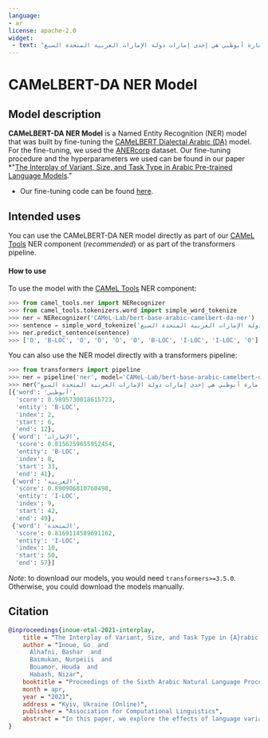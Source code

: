 ```yaml
---
language: 
- ar
license: apache-2.0
widget:
 - text: "إمارة أبوظبي هي إحدى إمارات دولة الإمارات العربية المتحدة السبع"
---
```

# CAMeLBERT-DA NER Model
## Model description
**CAMeLBERT-DA NER Model** is a Named Entity Recognition (NER) model that was built by fine-tuning the [CAMeLBERT Dialectal Arabic (DA)](https://huggingface.co/CAMeL-Lab/bert-base-arabic-camelbert-da/) model.
For the fine-tuning, we used the [ANERcorp](https://camel.abudhabi.nyu.edu/anercorp/) dataset.
Our fine-tuning procedure and the hyperparameters we used can be found in our paper *"[The Interplay of Variant, Size, and Task Type in Arabic Pre-trained Language Models](https://arxiv.org/abs/2103.06678)."
* Our fine-tuning code can be found [here](https://github.com/CAMeL-Lab/CAMeLBERT).
## Intended uses
You can use the CAMeLBERT-DA NER model directly as part of our [CAMeL Tools](https://github.com/CAMeL-Lab/camel_tools) NER component (*recommended*) or as part of the transformers pipeline.
#### How to use
To use the model with the [CAMeL Tools](https://github.com/CAMeL-Lab/camel_tools) NER component:
```python
>>> from camel_tools.ner import NERecognizer
>>> from camel_tools.tokenizers.word import simple_word_tokenize
>>> ner = NERecognizer('CAMeL-Lab/bert-base-arabic-camelbert-da-ner')
>>> sentence = simple_word_tokenize('إمارة أبوظبي هي إحدى إمارات دولة الإمارات العربية المتحدة السبع')
>>> ner.predict_sentence(sentence)
>>> ['O', 'B-LOC', 'O', 'O', 'O', 'O', 'B-LOC', 'I-LOC', 'I-LOC', 'O']
```
You can also use the NER model directly with a transformers pipeline:
```python
>>> from transformers import pipeline
>>> ner = pipeline('ner', model='CAMeL-Lab/bert-base-arabic-camelbert-da-ner')
>>> ner("إمارة أبوظبي هي إحدى إمارات دولة الإمارات العربية المتحدة السبع")
[{'word': 'أبوظبي',
  'score': 0.9895730018615723,
  'entity': 'B-LOC',
  'index': 2,
  'start': 6,
  'end': 12},
 {'word': 'الإمارات',
  'score': 0.8156259655952454,
  'entity': 'B-LOC',
  'index': 8,
  'start': 33,
  'end': 41},
 {'word': 'العربية',
  'score': 0.890906810760498,
  'entity': 'I-LOC',
  'index': 9,
  'start': 42,
  'end': 49},
 {'word': 'المتحدة',
  'score': 0.8169114589691162,
  'entity': 'I-LOC',
  'index': 10,
  'start': 50,
  'end': 57}]
```
*Note*: to download our models, you would need `transformers>=3.5.0`.
Otherwise, you could download the models manually.
## Citation
```bibtex
@inproceedings{inoue-etal-2021-interplay,
    title = "The Interplay of Variant, Size, and Task Type in {A}rabic Pre-trained Language Models",
    author = "Inoue, Go  and
      Alhafni, Bashar  and
      Baimukan, Nurpeiis  and
      Bouamor, Houda  and
      Habash, Nizar",
    booktitle = "Proceedings of the Sixth Arabic Natural Language Processing Workshop",
    month = apr,
    year = "2021",
    address = "Kyiv, Ukraine (Online)",
    publisher = "Association for Computational Linguistics",
    abstract = "In this paper, we explore the effects of language variants, data sizes, and fine-tuning task types in Arabic pre-trained language models. To do so, we build three pre-trained language models across three variants of Arabic: Modern Standard Arabic (MSA), dialectal Arabic, and classical Arabic, in addition to a fourth language model which is pre-trained on a da of the three. We also examine the importance of pre-training data size by building additional models that are pre-trained on a scaled-down set of the MSA variant. We compare our different models to each other, as well as to eight publicly available models by fine-tuning them on five NLP tasks spanning 12 datasets. Our results suggest that the variant proximity of pre-training data to fine-tuning data is more important than the pre-training data size. We exploit this insight in defining an optimized system selection model for the studied tasks.",
}
```